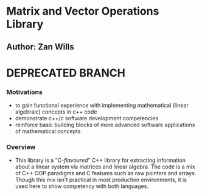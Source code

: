 # Matrix and Vector Operations  Library
## Author: Zan Wills

# DEPRECATED BRANCH

### Motivations

- to gain functional experience with implementing mathematical (linear algebraic) concepts in c++ code 
- demonstrate c++/c software development competencies
- reinforce basic building blocks of more advanced software applications of mathematical concepts

### Overview

- This library is a "C-*flavoured*" C++ library for extracting information about a linear system via matrices and linear
algebra. The code is a mix of C++ OOP paradigms and C features such as raw pointers and arrays. Though this mix isn't 
practical in most production environments, it is used here to show competency with both languages.

